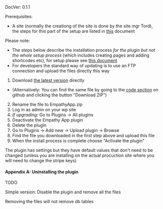 DocVer: 0.1.1


Prerequisites:
* A site (normally the creationg of the site is done by the site mgr Tord), the steps for this part of the setup are listed in [this](setting-up-a-new-site.md) document


Please note:
* The steps below describe the installation process *for the plugin but not the whole setup process* (which includes creating pages and adding shortcodes etc), for setup please see [this document](setting-up-a-new-site.md)
* For developers the standard way of updating is to use an FTP connection and upload the files directly this way

1. Download [the latest version](https://github.com/EmpathyApp/EmpathyApp/archive/master.zip) directly
  * (Alternatively: You can find the same file by going to the [code section](https://github.com/EmpathyApp/EmpathyApp) on github and clicking the button "Download ZIP")
2. Rename the file to EmpathyApp.zip
3. Log in as admin on your wp site
4. *If upgrading:* Go to Plugins -> All plugins
  1. Deactivate the Empathy App plugin
  2. Delete the plugin
5. Go to Plugins -> Add new -> Upload plugin -> Browse
6. Find the file you downloaded in the first step above and upload this file
7. When the install process is complete choose "Activate the plugin"

The plugin has settings but they have default values that don't need to be changed (unless you are installing on the actual procuction site where you will need to change the stripe keys)



#### Appendix A: Uninstalling the plugin

TODO

Simple version: Disable the plugin and remove all the files

Removing the files will not remove db tables

